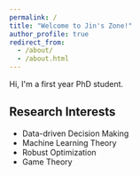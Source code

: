 ```yaml
---
permalink: /
title: "Welcome to Jin's Zone!"
author_profile: true
redirect_from: 
  - /about/
  - /about.html
---
```


Hi, I'm a first year PhD student.


## Research Interests
<!-- Data-driven Decision Making, Machine Learning Theory, Robust Optimization, Game Theory -->
* Data-driven Decision Making
* Machine Learning Theory
* Robust Optimization
* Game Theory



<!-- Working Paper
======

Data-driven Decision Making
------
still working on it ...

Robust Optimization
------
to be listed ... -->



